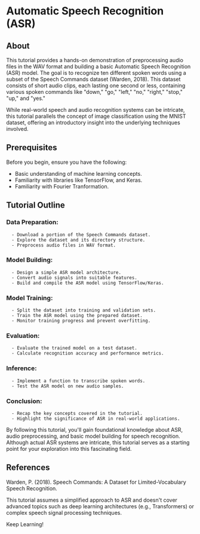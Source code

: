 # Automatic Speech Recognition (ASR) 

## About

This tutorial provides a hands-on demonstration of preprocessing audio files in the WAV format and building a basic Automatic Speech Recognition (ASR) model. The goal is to recognize ten different spoken words using a subset of the Speech Commands dataset (Warden, 2018). This dataset consists of short audio clips, each lasting one second or less, containing various spoken commands like "down," "go," "left," "no," "right," "stop," "up," and "yes."

While real-world speech and audio recognition systems can be intricate, this tutorial parallels the concept of image classification using the MNIST dataset, offering an introductory insight into the underlying techniques involved.

## Prerequisites
Before you begin, ensure you have the following:
   - Basic understanding of machine learning concepts.
   - Familiarity with libraries like TensorFlow, and Keras.
   - Familiarity with Fourier Tranformation. 

## Tutorial Outline
   ### Data Preparation:
      - Download a portion of the Speech Commands dataset.
      - Explore the dataset and its directory structure.
      - Preprocess audio files in WAV format.
   ### Model Building:
      - Design a simple ASR model architecture.
      - Convert audio signals into suitable features.
      - Build and compile the ASR model using TensorFlow/Keras.
   ### Model Training:
      - Split the dataset into training and validation sets.
      - Train the ASR model using the prepared dataset.
      - Monitor training progress and prevent overfitting.
   ### Evaluation:
      - Evaluate the trained model on a test dataset.
      - Calculate recognition accuracy and performance metrics.
   ### Inference:
      - Implement a function to transcribe spoken words.
      - Test the ASR model on new audio samples.
   ### Conclusion:
      - Recap the key concepts covered in the tutorial.
      - Highlight the significance of ASR in real-world applications.

By following this tutorial, you'll gain foundational knowledge about ASR, audio preprocessing, and basic model building for speech recognition. Although actual ASR systems are intricate, this tutorial serves as a starting point for your exploration into this fascinating field.

## References 
Warden, P. (2018). Speech Commands: A Dataset for Limited-Vocabulary Speech Recognition.

This tutorial assumes a simplified approach to ASR and doesn't cover advanced topics such as deep learning architectures (e.g., Transformers) or complex speech signal processing techniques.

Keep Learning! 




